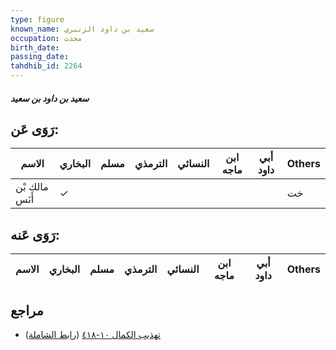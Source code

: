 ```yaml
---
type: figure
known_name: سعيد بن داود الزنبري
occupation: محدث
birth_date:
passing_date:
tahdhib_id: 2264
---
```

##### سعيد بن داود بن سعيد

## رَوَى عَن:
| الاسم          | البخاري | مسلم | الترمذي | النسائي | ابن ماجه | أبي داود | Others |
| -------------- | ------- | ---- | ------- | ------- | -------- | -------- | ------ |
| مالك بْن أَنَس | ✓       |      |         |         |          |          | خت     |
## رَوَى عَنه:
| الاسم | البخاري | مسلم | الترمذي | النسائي | ابن ماجه | أبي داود | Others |
| ----- | ------- | ---- | ------- | ------- | -------- | -------- | ------ |
## مراجع
- [تهذيب الكمال ١٠-٤١٨](obsidian://open?vault=Tahdhib-al-Kamal&file=Figures/٢٢٦٤-سعيد%20بن%20داود%20بن%20سعيد) ([رابط الشاملة](https://shamela.ws/book/3722/5190))